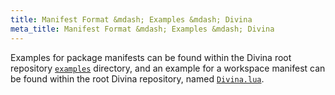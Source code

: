 ```yaml
---
title: Manifest Format &mdash; Examples &mdash; Divina
meta_title: Manifest Format &mdash; Examples &mdash; Divina
---
```


Examples for package manifests can be found within the Divina root repository
[`examples`](https://github.com/divinaland/Divina/tree/main/examples) directory,
and an example for a workspace manifest can be found within the root Divina repository, named
[`Divina.lua`](https://github.com/divinaland/Divina/blob/main/Divina.lua).
